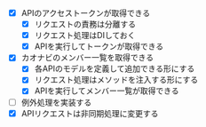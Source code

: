 - [x] APIのアクセストークンが取得できる
    - [x] リクエストの責務は分離する
    - [x] リクエスト処理はDIしておく
    - [x] APIを実行してトークンが取得できる
- [x] カオナビのメンバー一覧を取得できる
    - [x] 各APIのモデルを定義して追加できる形にする
    - [x] リクエスト処理はメソッドを注入する形にする
    - [x] APIを実行してメンバー一覧が取得できる
- [ ] 例外処理を実装する
- [x] APIリクエストは非同期処理に変更する
